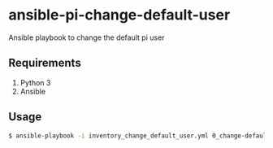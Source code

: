# ansible-pi-change-default-user
Ansible playbook to change the default pi user

## Requirements
1. Python 3
1. Ansible

## Usage
```bash
$ ansible-playbook -i inventory_change_default_user.yml 0_change-default-user.yml
```
